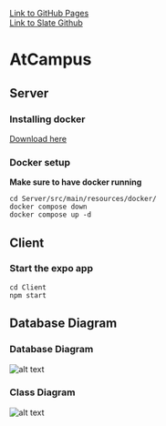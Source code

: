 [Link to GitHub Pages](https://tomrarcher.github.io/atcampus-slate) <br>
[Link to Slate Github](https://github.com/tomrarcher/atcampus-slate)

# AtCampus 

## Server

### Installing docker
[Download here](https://docs.docker.com/get-docker/)

### Docker setup
**Make sure to have docker running**
```console
cd Server/src/main/resources/docker/
docker compose down
docker compose up -d
```
## Client

### Start the expo app

```console
cd Client
npm start
```

## Database Diagram

### Database Diagram
![alt text](https://www.plantuml.com/plantuml/png/hLLDZzCm4BtdL_Z6WXIwVAn0aH2BaDW3QBK2SOxSUDfwPNk2xIoijllVQUocqmarua0FZMRUo_ZvpTYv357wE5XJFTd4s8TciUYDT6FcUOTsWSjRw6Ajj5nxQQiANDJnNdmFuCD39NQ_PsBO1QrMZJ3erkB3bNYVWBfEZuIkj0-nTT928-waxpRIdxqwVogkhubZv1-KrpCAMAaDmI_EPtWlG_Y9NX7bvSN5ZB911wqRx1ByKQKPAtGRHBFVqQVFl8B7qOiYkD86Mctb6hWC8YaPeUqyo0WxgMCKjOMnpkF1uMz9mMHnrbCsEUFCFRA7Ybvv7FgfvdeCKial9qfck52HS0MXyxgF6bqZ8loAX1Kzo6Z1uWnAPRKZx6oqBSoNBhl8vfHjEld_zvqd3g5pQIS07TgLl4El8pHYYMX0El5EhAG9C76IsblKhYms2VqAFmO8CV0k-PpzZvh_GSyD7kdenw2uVeBRgACvQlWR6fO4Br7Tvo5XwM8VYK9TO_D2KZ-YjU18RPVZijw9m3KHKfR5MKcULYHhXhDvAuY_oHVAmUaSbhLF17ustnuEUvLkP_68TRtTxYyIbfjMt2Utsxh6Xpn-B4N7fqh_F3rdy_dbRt0e3TQaXOhb9XAIQ5Lr2KwD7wZV)

### Class Diagram
![alt text](https://www.plantuml.com/plantuml/png/nLNDRjim3BxxANIR2wphtHYAhCqm1EY6OK4VGBEOL81_34lUK0nzzqaq8ykSehIdvQ14vFSn7obIsXWhHpkrJV7koTh1L3StGoCxR_bGz-rDtKXZhfMMnr6sHQ4x2-D1rY0U3Om_OEZ_5C9z3hfJtdBt_BcLkYd1hvNOsr5tnwiAqIkWkNlUrqzztvG6loenRntswsJbpmOUjB4VFVIM4x-FlLTJ3lDt9SYGvBx4eh-C_JIiLQF91VqcMoWxjqIgusY8k-MqN1AS-iBBbr7ZtUNabfsgn4EVLnCAWzRow5V6ozI4YhVMGSPGwrHroBMAHWLO1vjjfrebGX6BwUgDPQASPPrb9N33alGubkHztxRGiNXaT24zenpSKk7VidY4mv0u3tXwUnX_wHhcS9jFa-r_wn6Kc6WmgZ0Y787I4R8qP2eAEfTGQ-mYP0jMwiQ8qcz4gxl9YDrMo4w9hRHmFu9RrHMoZc0lZ-c2orURZsW8lbEbflwBWqw3aXR-WRp7PAiubpJBDTn1Dx1hvH4YjlRxnp6PXrIAHYdz3ykHOch_yKmPTbYcCanQ2cV2l9scAA2Yl4ABuEvoZxpjKkGiLl7NSFYTpgwl39VVmNdcqb1eO7qOT_dI9xWzTHEDGmOOEcgMnLlgmi7nEpDpMt9eI2K61JLKO2xdSh_n5o7t530mrqJcI5HlB5VqbeaQ79yaqw_COy4x8tujLZGksziGeA012txBtI4bUcdEPbMZcqGJzfMPPPujdXf_k3YLPqZsA4co940-rI9w0CNrzMsu5hbZEReaPV7YB-vEUowGCkwuhxap7aB2dQFEo3DSgbBifHDC-k8My3ZEOmvUWM83dPhQvYy0)
